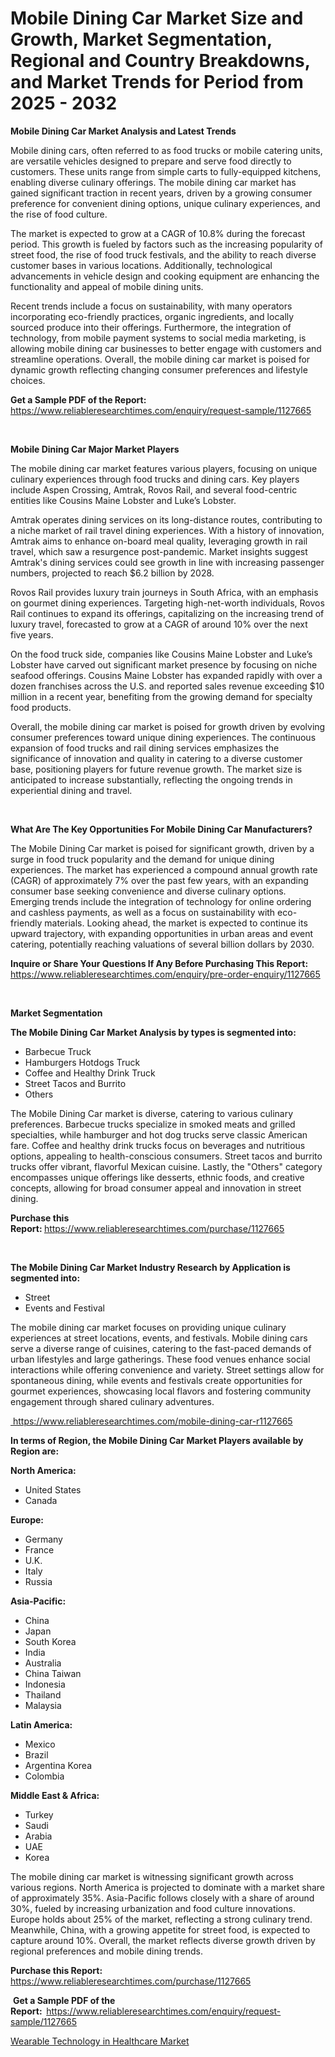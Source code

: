 <p><h1>Mobile Dining Car Market Size and Growth, Market Segmentation, Regional and Country Breakdowns, and Market Trends for Period from 2025 -  2032</h1></p><p><strong>Mobile Dining Car Market Analysis and Latest Trends</strong></p>
<p><p>Mobile dining cars, often referred to as food trucks or mobile catering units, are versatile vehicles designed to prepare and serve food directly to customers. These units range from simple carts to fully-equipped kitchens, enabling diverse culinary offerings. The mobile dining car market has gained significant traction in recent years, driven by a growing consumer preference for convenient dining options, unique culinary experiences, and the rise of food culture.</p><p>The market is expected to grow at a CAGR of 10.8% during the forecast period. This growth is fueled by factors such as the increasing popularity of street food, the rise of food truck festivals, and the ability to reach diverse customer bases in various locations. Additionally, technological advancements in vehicle design and cooking equipment are enhancing the functionality and appeal of mobile dining units.</p><p>Recent trends include a focus on sustainability, with many operators incorporating eco-friendly practices, organic ingredients, and locally sourced produce into their offerings. Furthermore, the integration of technology, from mobile payment systems to social media marketing, is allowing mobile dining car businesses to better engage with customers and streamline operations. Overall, the mobile dining car market is poised for dynamic growth reflecting changing consumer preferences and lifestyle choices.</p></p>
<p><strong>Get a Sample PDF of the Report:&nbsp;</strong> <a href="https://www.reliableresearchtimes.com/enquiry/request-sample/1127665?utm_campaign=3033&utm_medium=2&utm_source=Github&utm_content=ia&utm_term=06032025&utm_id=mobile-dining-car">https://www.reliableresearchtimes.com/enquiry/request-sample/1127665</a></p>
<p>&nbsp;</p>
<p><strong>Mobile Dining Car Major Market Players</strong></p>
<p><p>The mobile dining car market features various players, focusing on unique culinary experiences through food trucks and dining cars. Key players include Aspen Crossing, Amtrak, Rovos Rail, and several food-centric entities like Cousins Maine Lobster and Luke’s Lobster.</p><p>Amtrak operates dining services on its long-distance routes, contributing to a niche market of rail travel dining experiences. With a history of innovation, Amtrak aims to enhance on-board meal quality, leveraging growth in rail travel, which saw a resurgence post-pandemic. Market insights suggest Amtrak's dining services could see growth in line with increasing passenger numbers, projected to reach $6.2 billion by 2028.</p><p>Rovos Rail provides luxury train journeys in South Africa, with an emphasis on gourmet dining experiences. Targeting high-net-worth individuals, Rovos Rail continues to expand its offerings, capitalizing on the increasing trend of luxury travel, forecasted to grow at a CAGR of around 10% over the next five years.</p><p>On the food truck side, companies like Cousins Maine Lobster and Luke’s Lobster have carved out significant market presence by focusing on niche seafood offerings. Cousins Maine Lobster has expanded rapidly with over a dozen franchises across the U.S. and reported sales revenue exceeding $10 million in a recent year, benefiting from the growing demand for specialty food products.</p><p>Overall, the mobile dining car market is poised for growth driven by evolving consumer preferences toward unique dining experiences. The continuous expansion of food trucks and rail dining services emphasizes the significance of innovation and quality in catering to a diverse customer base, positioning players for future revenue growth. The market size is anticipated to increase substantially, reflecting the ongoing trends in experiential dining and travel.</p></p>
<p>&nbsp;</p>
<p><strong>What Are The Key Opportunities For Mobile Dining Car Manufacturers?</strong></p>
<p><p>The Mobile Dining Car market is poised for significant growth, driven by a surge in food truck popularity and the demand for unique dining experiences. The market has experienced a compound annual growth rate (CAGR) of approximately 7% over the past few years, with an expanding consumer base seeking convenience and diverse culinary options. Emerging trends include the integration of technology for online ordering and cashless payments, as well as a focus on sustainability with eco-friendly materials. Looking ahead, the market is expected to continue its upward trajectory, with expanding opportunities in urban areas and event catering, potentially reaching valuations of several billion dollars by 2030.</p></p>
<p><strong>Inquire or Share Your Questions If Any Before Purchasing This Report:</strong> <a href="https://www.reliableresearchtimes.com/enquiry/pre-order-enquiry/1127665?utm_campaign=3033&utm_medium=2&utm_source=Github&utm_content=ia&utm_term=06032025&utm_id=mobile-dining-car">https://www.reliableresearchtimes.com/enquiry/pre-order-enquiry/1127665</a></p>
<p>&nbsp;</p>
<p><strong>Market Segmentation</strong></p>
<p><strong>The Mobile Dining Car Market Analysis by types is segmented into:</strong></p>
<p><ul><li>Barbecue Truck</li><li>Hamburgers Hotdogs Truck</li><li>Coffee and Healthy Drink Truck</li><li>Street Tacos and Burrito</li><li>Others</li></ul></p>
<p><p>The Mobile Dining Car market is diverse, catering to various culinary preferences. Barbecue trucks specialize in smoked meats and grilled specialties, while hamburger and hot dog trucks serve classic American fare. Coffee and healthy drink trucks focus on beverages and nutritious options, appealing to health-conscious consumers. Street tacos and burrito trucks offer vibrant, flavorful Mexican cuisine. Lastly, the "Others" category encompasses unique offerings like desserts, ethnic foods, and creative concepts, allowing for broad consumer appeal and innovation in street dining.</p></p>
<p><strong>Purchase this Report:&nbsp;</strong><a href="https://www.reliableresearchtimes.com/purchase/1127665?utm_campaign=3033&utm_medium=2&utm_source=Github&utm_content=ia&utm_term=06032025&utm_id=mobile-dining-car">https://www.reliableresearchtimes.com/purchase/1127665</a></p>
<p>&nbsp;</p>
<p><strong>The Mobile Dining Car Market Industry Research by Application is segmented into:</strong></p>
<p><ul><li>Street</li><li>Events and Festival</li></ul></p>
<p><p>The mobile dining car market focuses on providing unique culinary experiences at street locations, events, and festivals. Mobile dining cars serve a diverse range of cuisines, catering to the fast-paced demands of urban lifestyles and large gatherings. These food venues enhance social interactions while offering convenience and variety. Street settings allow for spontaneous dining, while events and festivals create opportunities for gourmet experiences, showcasing local flavors and fostering community engagement through shared culinary adventures.</p></p>
<p><a href="https://www.reliableresearchtimes.com/mobile-dining-car-r1127665?utm_campaign=3033&utm_medium=2&utm_source=Github&utm_content=ia&utm_term=06032025&utm_id=mobile-dining-car">&nbsp;https://www.reliableresearchtimes.com/mobile-dining-car-r1127665</a></p>
<p><strong>In terms of Region, the Mobile Dining Car Market Players available by Region are:</strong></p>
<p>
    <p> <strong> North America: </strong>
        <ul>
            <li>United States</li>
            <li>Canada</li>
        </ul>
        </p> 
    <p> <strong> Europe: </strong>
        <ul>
            <li>Germany</li>
            <li>France</li>
            <li>U.K.</li>
            <li>Italy</li>
            <li>Russia</li>
        </ul>
        </p> 
    <p> <strong> Asia-Pacific: </strong>
        <ul>
            <li>China</li>
            <li>Japan</li>
            <li>South Korea</li>
            <li>India</li>
            <li>Australia</li>
            <li>China Taiwan</li>
            <li>Indonesia</li>
            <li>Thailand</li>
            <li>Malaysia</li>
        </ul>
        </p> 
    <p> <strong> Latin America: </strong>
        <ul>
            <li>Mexico</li>
            <li>Brazil</li>
            <li>Argentina Korea</li>
            <li>Colombia</li>
        </ul>
        </p> 
    <p> <strong> Middle East & Africa: </strong>
        <ul>
            <li>Turkey</li>
            <li>Saudi</li>
            <li>Arabia</li>
            <li>UAE</li>
            <li>Korea</li>
        </ul>
    </p>
    </p>
<p><p>The mobile dining car market is witnessing significant growth across various regions. North America is projected to dominate with a market share of approximately 35%. Asia-Pacific follows closely with a share of around 30%, fueled by increasing urbanization and food culture innovations. Europe holds about 25% of the market, reflecting a strong culinary trend. Meanwhile, China, with a growing appetite for street food, is expected to capture around 10%. Overall, the market reflects diverse growth driven by regional preferences and mobile dining trends.</p></p>
<p><strong>Purchase this Report: </strong><a href="https://www.reliableresearchtimes.com/purchase/1127665?utm_campaign=3033&utm_medium=2&utm_source=Github&utm_content=ia&utm_term=06032025&utm_id=mobile-dining-car">https://www.reliableresearchtimes.com/purchase/1127665</a></p>
<p>&nbsp;<strong>Get a Sample PDF of the Report:&nbsp;&nbsp;</strong><a href="https://www.reliableresearchtimes.com/enquiry/request-sample/1127665?utm_campaign=3033&utm_medium=2&utm_source=Github&utm_content=ia&utm_term=06032025&utm_id=mobile-dining-car">https://www.reliableresearchtimes.com/enquiry/request-sample/1127665</a></p>
<p><strong></strong></p>
<p><p><a href="https://github.com/alasmyayock/Market-Research-Report-List-1/blob/main/wearable-technology-in-healthcare-market.md?utm_campaign=3033&utm_medium=2&utm_source=Github&utm_content=ia&utm_term=06032025&utm_id=mobile-dining-car">Wearable Technology in Healthcare Market</a></p></p>